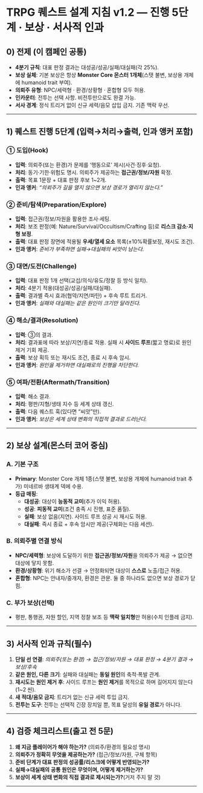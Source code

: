 # TRPG 퀘스트 설계 지침 v1.2 — 진행 5단계 · 보상 · 서사적 인과

## 0) 전제 (이 캠페인 공통)
- **4분기 규칙**: 대표 판정 결과는 대성공/성공/실패/대실패(각 25%).  
- **보상 실체**: 기본 보상은 항상 **Monster Core 몬스터 1개체**(스탯 불변, 보상용 개체에 humanoid trait 부여).  
- **의뢰주 유형**: NPC/세력형 · 환경/상황형 · 혼합형 모두 허용.  
- **인카운터**: 전투는 선택 사항. 비전투만으로도 완결 가능.  
- **서사 경계**: 정식 트리거 없이 신규 세력/음모 삽입 금지. 기존 맥락 우선.

---

## 1) 퀘스트 진행 5단계 (입력→처리→출력, 인과 앵커 포함)

### ① 도입(Hook)
- **입력**: 의뢰주(또는 환경)가 문제를 ‘행동으로’ 제시(사건·징후·요청).  
- **처리**: 동기·기한·위험도 명시. 의뢰주가 제공하는 **접근권/정보/자원** 확정.  
- **출력**: 목표 1문장 + 대표 판정 후보 1~2개.  
- **인과 앵커**: *“의뢰주가 길을 열지 않으면 보상 경로가 열리지 않는다.”*

### ② 준비/탐색(Preparation/Explore)
- **입력**: 접근권/정보/자원을 활용한 조사·세팅.  
- **처리**: 보조 판정(예: Nature/Survival/Occultism/Crafting 등)로 **리스크 감소·지형 보정**.  
- **출력**: 대표 판정 장면에 적용될 **우세/열세 요소** 목록(±10%확률보정, 재시도 조건).  
- **인과 앵커**: *준비가 부족하면 실패→대실패의 씨앗이 남는다.*

### ③ 대면/도전(Challenge)
- **입력**: 대표 판정 1개 선택(교섭/의식/유도/정찰 등 방식 일치).  
- **처리**: 4분기 적용(대성공/성공/실패/대실패).  
- **출력**: 결과별 즉시 효과(협약/지연/파탄) + 후속 루트 트리거.  
- **인과 앵커**: *실패와 대실패는 같은 원인이 크기만 달라진다.*

### ④ 해소/결과(Resolution)
- **입력**: ③의 결과.  
- **처리**: 결과표에 따라 보상/지연/종료 적용. 실패 시 **사이드 루프**(짧고 명료)로 원인 제거 기회 제공.  
- **출력**: 보상 획득 또는 재시도 조건, 종료 시 후속 암시.  
- **인과 앵커**: *원인을 제거하면 대실패로의 진행을 차단한다.*

### ⑤ 여파/전환(Aftermath/Transition)
- **입력**: 해소 결과.  
- **처리**: 평판/지형/생태 지수 등 세계 상태 갱신.  
- **출력**: 다음 퀘스트 훅(있다면 “씨앗”만).  
- **인과 앵커**: *보상은 세계 상태 변화의 직접적 결과로 드러난다.*

---

## 2) 보상 설계(몬스터 코어 중심)

### A. 기본 구조
- **Primary**: Monster Core 개체 1종(스탯 불변, 보상용 개체에 humanoid trait 추가) 미네르바 생태계 덱에 수용.  
- **등급 매핑**:  
  - **대성공**: 대상이 **능동적 교미**(추가 이익 허용).  
  - **성공**: **피동적 교미**(조건 충족 시 진행, 표준 품질).  
  - **실패**: 보상 없음(지연). 사이드 루프 성공 시 재시도 허용.  
  - **대실패**: 즉시 종료 + 후속 암시만 제공(구체화는 다음 세션).

### B. 의뢰주별 연결 방식
- **NPC/세력형**: 보상에 도달하기 위한 **접근권/정보/자원**을 의뢰주가 제공 → 없으면 대상에 닿지 못함.  
- **환경/상황형**: 위기 해소가 선결 → 안정화되면 대상이 **스스로** 노출/접근 허용.  
- **혼합형**: NPC는 안내자/중개자, 환경은 관문. 둘 중 하나라도 없으면 보상 경로가 닫힘.

### C. 부가 보상(선택)
- 평판, 통행권, 자원 할인, 지역 정찰 보조 등 **맥락 일치형**만 허용(수치 인플레 금지).

---

## 3) 서사적 인과 규칙(필수)

1) **단일 선 연결**: *의뢰주(또는 환경) → 접근/정보/자원 → 대표 판정 → 4분기 결과 → 보상/후속*  
2) **같은 원인, 다른 크기**: 실패와 대실패는 **동일 원인**의 축적·폭발 관계.  
3) **재시도는 원인 제거 후**: 사이드 루프는 **원인 제거**를 목적으로 하며 길어지지 않는다(1~2 씬).  
4) **새 적대/음모 금지**: 트리거 없는 신규 세력 투입 금지.  
5) **전투는 도구**: 전투는 선택적 긴장 장치일 뿐, 목표 달성의 **유일 경로**가 아니다.

---

## 4) 검증 체크리스트(출고 전 5문)

1. **왜 지금 플레이어가 해야 하는가?** (의뢰주/환경의 필요성 명시)  
2. **의뢰주가 정확히 무엇을 제공하는가?** (접근/정보/자원, 구체 항목)  
3. **준비 단계가 대표 판정의 성공률/리스크에 어떻게 반영되는가?**
4. **실패→대실패의 공통 원인은 무엇이며, 어떻게 제거하는가?**  
5. **보상이 세계 상태 변화의 직접 결과로 제시되는가?**(거저 주지 말 것)

---
